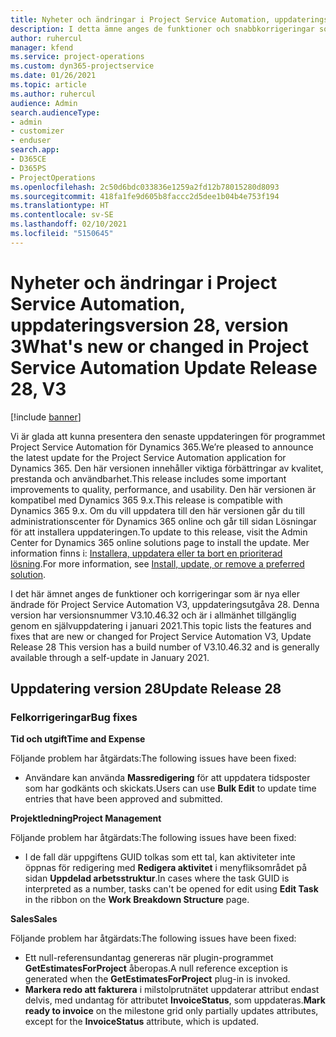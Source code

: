 ```yaml
---
title: Nyheter och ändringar i Project Service Automation, uppdateringsversion 28, version 3
description: I detta ämne anges de funktioner och snabbkorrigeringar som finns tillgängliga i Project Service Automation, uppdateringsversion 28, V3.
author: ruhercul
manager: kfend
ms.service: project-operations
ms.custom: dyn365-projectservice
ms.date: 01/26/2021
ms.topic: article
ms.author: ruhercul
audience: Admin
search.audienceType:
- admin
- customizer
- enduser
search.app:
- D365CE
- D365PS
- ProjectOperations
ms.openlocfilehash: 2c50d6bdc033836e1259a2fd12b78015280d8093
ms.sourcegitcommit: 418fa1fe9d605b8faccc2d5dee1b04b4e753f194
ms.translationtype: HT
ms.contentlocale: sv-SE
ms.lasthandoff: 02/10/2021
ms.locfileid: "5150645"
---
```

# <a name="whats-new-or-changed-in-project-service-automation-update-release-28-v3"></a><span data-ttu-id="b77b7-103">Nyheter och ändringar i Project Service Automation, uppdateringsversion 28, version 3</span><span class="sxs-lookup"><span data-stu-id="b77b7-103">What's new or changed in Project Service Automation Update Release 28, V3</span></span>

[!include [banner](../includes/psa-now-project-operations.md)]

<span data-ttu-id="b77b7-104">Vi är glada att kunna presentera den senaste uppdateringen för programmet Project Service Automation för Dynamics 365.</span><span class="sxs-lookup"><span data-stu-id="b77b7-104">We’re pleased to announce the latest update for the Project Service Automation application for Dynamics 365.</span></span> <span data-ttu-id="b77b7-105">Den här versionen innehåller viktiga förbättringar av kvalitet, prestanda och användbarhet.</span><span class="sxs-lookup"><span data-stu-id="b77b7-105">This release includes some important improvements to quality, performance, and usability.</span></span> <span data-ttu-id="b77b7-106">Den här versionen är kompatibel med Dynamics 365 9.x.</span><span class="sxs-lookup"><span data-stu-id="b77b7-106">This release is compatible with Dynamics 365 9.x.</span></span> <span data-ttu-id="b77b7-107">Om du vill uppdatera till den här versionen går du till administrationscenter för Dynamics 365 online och går till sidan Lösningar för att installera uppdateringen.</span><span class="sxs-lookup"><span data-stu-id="b77b7-107">To update to this release, visit the Admin Center for Dynamics 365 online solutions page to install the update.</span></span> <span data-ttu-id="b77b7-108">Mer information finns i: [Installera, uppdatera eller ta bort en prioriterad lösning](https://docs.microsoft.com/power-platform/admin/install-remove-preferred-solution).</span><span class="sxs-lookup"><span data-stu-id="b77b7-108">For more information, see [Install, update, or remove a preferred solution](https://docs.microsoft.com/power-platform/admin/install-remove-preferred-solution).</span></span>

<span data-ttu-id="b77b7-109">I det här ämnet anges de funktioner och korrigeringar som är nya eller ändrade för Project Service Automation V3, uppdateringsutgåva 28. Denna version har versionsnummer V3.10.46.32 och är i allmänhet tillgänglig genom en självuppdatering i januari 2021.</span><span class="sxs-lookup"><span data-stu-id="b77b7-109">This topic lists the features and fixes that are new or changed for Project Service Automation V3, Update Release 28 This version has a build number of V3.10.46.32 and is generally available through a self-update in January 2021.</span></span>

## <a name="update-release-28"></a><span data-ttu-id="b77b7-110">Uppdatering version 28</span><span class="sxs-lookup"><span data-stu-id="b77b7-110">Update Release 28</span></span>

### <a name="bug-fixes"></a><span data-ttu-id="b77b7-111">Felkorrigeringar</span><span class="sxs-lookup"><span data-stu-id="b77b7-111">Bug fixes</span></span>

<span data-ttu-id="b77b7-112">**Tid och utgift**</span><span class="sxs-lookup"><span data-stu-id="b77b7-112">**Time and Expense**</span></span>

<span data-ttu-id="b77b7-113">Följande problem har åtgärdats:</span><span class="sxs-lookup"><span data-stu-id="b77b7-113">The following issues have been fixed:</span></span>

- <span data-ttu-id="b77b7-114">Användare kan använda **Massredigering** för att uppdatera tidsposter som har godkänts och skickats.</span><span class="sxs-lookup"><span data-stu-id="b77b7-114">Users can use **Bulk Edit** to update time entries that have been approved and submitted.</span></span>

<span data-ttu-id="b77b7-115">**Projektledning**</span><span class="sxs-lookup"><span data-stu-id="b77b7-115">**Project Management**</span></span>

<span data-ttu-id="b77b7-116">Följande problem har åtgärdats:</span><span class="sxs-lookup"><span data-stu-id="b77b7-116">The following issues have been fixed:</span></span>

- <span data-ttu-id="b77b7-117">I de fall där uppgiftens GUID tolkas som ett tal, kan aktiviteter inte öppnas för redigering med **Redigera aktivitet** i menyfliksområdet på sidan **Uppdelad arbetsstruktur**.</span><span class="sxs-lookup"><span data-stu-id="b77b7-117">In cases where the task GUID is interpreted as a number, tasks can't be opened for edit using **Edit Task** in the ribbon on the **Work Breakdown Structure** page.</span></span>

<span data-ttu-id="b77b7-118">**Sales**</span><span class="sxs-lookup"><span data-stu-id="b77b7-118">**Sales**</span></span>

<span data-ttu-id="b77b7-119">Följande problem har åtgärdats:</span><span class="sxs-lookup"><span data-stu-id="b77b7-119">The following issues have been fixed:</span></span>

- <span data-ttu-id="b77b7-120">Ett null-referensundantag genereras när plugin-programmet **GetEstimatesForProject** åberopas.</span><span class="sxs-lookup"><span data-stu-id="b77b7-120">A null reference exception is generated when the **GetEstimatesForProject** plug-in is invoked.</span></span>
- <span data-ttu-id="b77b7-121">**Markera redo att fakturera** i milstolprutnätet uppdaterar attribut endast delvis, med undantag för attributet **InvoiceStatus**, som uppdateras.</span><span class="sxs-lookup"><span data-stu-id="b77b7-121">**Mark ready to invoice** on the milestone grid only partially updates attributes, except for the **InvoiceStatus** attribute, which is updated.</span></span>

